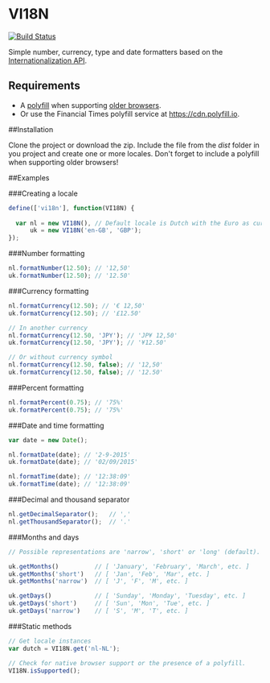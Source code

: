 # VI18N

[![Build Status](https://travis-ci.org/vicompany/vi18n.svg)](https://travis-ci.org/vicompany/vi18n)

Simple number, currency, type and date formatters based on the [Internationalization API](https://developer.mozilla.org/en-US/docs/Web/JavaScript/Reference/Global_Objects/Intl).

## Requirements

* A [polyfill](https://github.com/andyearnshaw/Intl.js) when supporting [older browsers](http://caniuse.com/#feat=internationalization).
* Or use the Financial Times polyfill service at https://cdn.polyfill.io.

##Installation

Clone the project or download the zip. Include the file from the *dist* folder in you project and create one or more locales. Don't forget to include a polyfill when supporting older browsers!

##Examples

###Creating a locale
```javascript
define(['vi18n'], function(VI18N) {
  
  var nl = new VI18N(), // Default locale is Dutch with the Euro as currency
      uk = new VI18N('en-GB', 'GBP');
});
```

###Number formatting
```javascript
nl.formatNumber(12.50); // '12,50'
uk.formatNumber(12.50); // '12.50'
```

###Currency formatting
```javascript
nl.formatCurrency(12.50); // '€ 12,50'
uk.formatCurrency(12.50); // '£12.50'

// In another currency
nl.formatCurrency(12.50, 'JPY'); // 'JP¥ 12,50'
uk.formatCurrency(12.50, 'JPY'); // '¥12.50'

// Or without currency symbol
nl.formatCurrency(12.50, false); // '12,50'
uk.formatCurrency(12.50, false); // '12.50'
```

###Percent formatting
```javascript
nl.formatPercent(0.75); // '75%'
uk.formatPercent(0.75); // '75%'
```

###Date and time formatting
```javascript
var date = new Date();

nl.formatDate(date); // '2-9-2015'
uk.formatDate(date); // '02/09/2015'

nl.formatTime(date); // '12:38:09'
uk.formatTime(date); // '12:38:09'
```

###Decimal and thousand separator
```javascript
nl.getDecimalSeparator();   // ','
nl.getThousandSeparator();  // '.'
```

###Months and days
```javascript
// Possible representations are 'narrow', 'short' or 'long' (default).

uk.getMonths()          // [ 'January', 'February', 'March', etc. ]
uk.getMonths('short')   // [ 'Jan', 'Feb', 'Mar', etc. ]
uk.getMonths('narrow')  // [ 'J', 'F', 'M', etc. ]

uk.getDays()            // [ 'Sunday', 'Monday', 'Tuesday', etc. ]
uk.getDays('short')     // [ 'Sun', 'Mon', 'Tue', etc. ]
uk.getDays('narrow')    // [ 'S', 'M', 'T', etc. ]
```

###Static methods
```javascript
// Get locale instances
var dutch = VI18N.get('nl-NL');

// Check for native browser support or the presence of a polyfill.
VI18N.isSupported();
```
